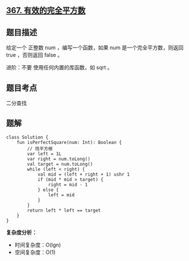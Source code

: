 ## [367. 有效的完全平方数](https://leetcode.cn/problems/valid-perfect-square/description/)

## 题目描述

给定一个 正整数 num ，编写一个函数，如果 num 是一个完全平方数，则返回 true ，否则返回 false 。

进阶：不要 使用任何内置的库函数，如  sqrt 。

## 题目考点

二分查找

## 题解
 
```
class Solution {
    fun isPerfectSquare(num: Int): Boolean {
        // 找平方根
        var left = 1L
        var right = num.toLong()
        val target = num.toLong()
        while (left < right) {
            val mid = (left + right + 1) ushr 1
            if (mid * mid > target) {
                right = mid - 1
            } else {
                left = mid
            }
        }
        return left * left == target
    }
}
```

**复杂度分析：**

- 时间复杂度：O(lgn)
- 空间复杂度：O(1) 
